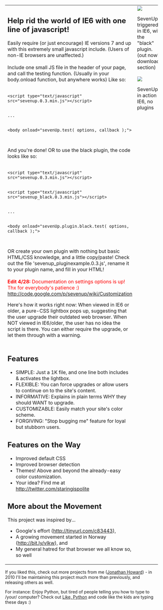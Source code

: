 <table cellpadding='5'><tr><td valign='top'>

<h2>Help rid the world of IE6 with one line of javascript!</h2>

Easily require (or just encourage) IE versions 7 and up with this extremely small javascript include. (Users of non-IE browsers are unaffected.)<br>
<br>
Include one small JS file in the header of your page, and call the testing function. (Usually in your body.onload function, but anywhere works) Like so:<br>
<br>
<pre><code>&lt;script type="text/javascript" src="sevenup.0.3.min.js"&gt;&lt;/script&gt;<br>
...<br>
&lt;body onload="sevenUp.test( options, callback );"&gt;<br>
</code></pre>

And you're done! OR to use the black plugin, the code looks like so:<br>
<br>
<pre><code>&lt;script type="text/javascript" src="sevenup.0.3.min.js"&gt;&lt;/script&gt;<br>
&lt;script type="text/javascript" src="sevenup_black.0.3.min.js"&gt;&lt;/script&gt;<br>
...<br>
&lt;body onload="sevenUp.plugin.black.test( options, callback );"&gt;<br>
</code></pre>

OR create your own plugin with nothing but basic HTML/CSS knowledge, and a little copy/paste! Check out the file 'sevenup_pluginexample.0.3.js', rename it to your plugin name, and fill in your HTML!<br>
<br>
<font color='red'>
<b>Edit 4/28:</b> Documentation on settings options is up! Thx for everybody's patience :) <a href='http://code.google.com/p/sevenup/wiki/Customization'>http://code.google.com/p/sevenup/wiki/Customization</a>
</font>

Here's how it works right now: When viewed in IE6 or older, a pure-CSS lightbox pops up, suggesting that the user upgrade their outdated web browser. When NOT viewed in IE6/older, the user has no idea the script is there. You can either require the upgrade, or let them through with a warning.<br>
<br>
<h2>Features</h2>
<ul><li>SIMPLE: Just a 1K file, and one line both includes & activates the lightbox.<br>
</li><li>FLEXIBLE: You can force upgrades or allow users to continue on to the site's content.<br>
</li><li>INFORMATIVE: Explains in plain terms WHY they should WANT to upgrade.<br>
</li><li>CUSTOMIZABLE: Easily match your site's color scheme.<br>
</li><li>FORGIVING: "Stop bugging me" feature for loyal but stubborn users.</li></ul>

<h2>Features on the Way</h2>
<ul><li>Improved default CSS<br>
</li><li>Improved browser detection<br>
</li><li>Themes! Above and beyond the already-easy color customization.<br>
</li><li>Your idea? Find me at <a href='http://twitter.com/staringispolite'>http://twitter.com/staringispolite</a></li></ul>

<h2>More about the Movement</h2>
This project was inspired by...<br>
<ul><li>Google's effort (<a href='http://tinyurl.com/c83443'>http://tinyurl.com/c83443</a>),<br>
</li><li>A growing movement started in Norway (<a href='http://bit.ly/vIkw'>http://bit.ly/vIkw</a>), and<br>
</li><li>My general hatred for that browser we all know so, so well<br>
</td><td valign='top'>
<img src='http://sevenup.googlecode.com/files/sevenup_plugin_black.jpg' /></li></ul>

SevenUp triggered in IE6, with the "black" plugin. (out now! downloads section)<br>
<br>
<img src='http://sevenup.googlecode.com/files/SevenUp_0.2_Triggered_IE6.png' />

SevenUp in action in IE6, no plugins<br>
</td></tr></table>

<p>
If you liked this, check out more projects from me (<a href='http://staringispolite.com'>Jonathan Howard</a>) - in 2010 I'll be maintaining this project much more than previously, and releasing others as well.<br>
</p>
<p>
For instance: Enjoy Python, but tired of people telling you how to type to /your/ computer? Check out <a href='http://www.staringispolite.com/likepython'>Like, Python</a> and code like the kids are typing these days :)<br>
</p>